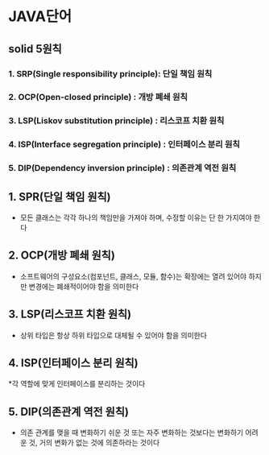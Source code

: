 # JAVA단어

## solid 5원칙
### 1. SRP(Single responsibility principle): 단일 책임 원칙
### 2. OCP(Open-closed principle) : 개방 폐쇄 원칙
### 3. LSP(Liskov substitution principle) : 리스코프 치환 원칙
### 4. ISP(Interface segregation principle) : 인터페이스 분리 원칙
### 5. DIP(Dependency inversion principle) : 의존관계 역전 원칙

## 1. SPR(단일 책임 원칙)
* 모든 클래스는 각각 하나의 책임만을 가져야 하며, 수정할 이유는 단 한 가지여야 한다

## 2. OCP(개방 폐쇄 원칙)
* 소프트웨어의 구성요소(컴포넌트, 클래스, 모듈, 함수)는 확장에는 열려 있어야 하지만 변경에는 폐쇄적이어야 함을 의미한다

## 3. LSP(리스코프 치환 원칙)
* 상위 타입은 항상 하위 타입으로 대체될 수 있어야 함을 의미한다

## 4. ISP(인터페이스 분리 원칙)
*각 역할에 맞게 인터페이스를 분리하는 것이다

## 5. DIP(의존관계 역전 원칙)
* 의존 관계를 맺을 때 변화하기 쉬운 것 또는 자주 변화하는 것보다는 변화하기 어려운 것, 거의 변화가 없는 것에 의존하라는 것이다

